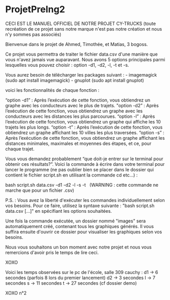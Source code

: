 # ProjetPreIng2

CECI EST LE MANUEL OFFICIEL DE NOTRE PROJET CY-TRUCKS
(toute recréation de ce projet sans notre marque n'est pas notre création et nous n'y sommes pas associés)

Bienvenue dans le projet de Ahmed, Timothée, et Matias, 3 bogoss.

Ce projet vous permettra de traiter le fichier data.csv d'une manière que vous n'avez jamais vue auparavant. Nous avons 5 options principales parmi lesquelles vous pouvez choisir : option -d1, -d2, -l, -t et -s.

Vous aurez besoin de télécharger les packages suivant : 
            - imagemagick (sudo apt install imagemagick)
            - gnuplot (sudo apt install gnuplot)            

voici les fonctionnalités de chaque fonction :

  “option -d1” : Après l’exécution de cette fonction, vous obtiendrez un graphe avec les conducteurs avec le plus de trajets.
  "option -d2” : Après l’exécution de cette fonction, vous obtiendrez un graphe avec les conducteurs avec les distances les plus parcourues. 
  “option -l” : Après l’exécution de cette fonction, vous obtiendrez un graphe qui affiche les 10 trajets les plus longs.
  “option -t” : Après l’exécution de cette fonction, vous obtiendrez un graphe affichant les 10 villes les plus traversées.
  “option -s” : Après l’exécution de cette fonction, vous obtiendrez un graphe affichant les distances minimales, maximales et moyennes des étapes, et ce, pour chaque trajet. 

Vous vous demandez probablement “que doit-je entrer sur le terminal pour obtenir ces résultats?”. Voici la commande à écrire dans votre terminal pour lancer le programme (ne pas oublier bien se placer dans le dossier qui contient le fichier script.sh en utilisant la commande cd etc...) : 

bash script.sh data.csv -d1 -d2 -l -s -t   (WARNING : cette commande ne marche que pour un fichier .csv)

P.S. : Vous avez la liberté d'exécuter les commandes individuellement selon vos besoins. Pour ce faire, utilisez la syntaxe suivante : "bash script.sh data.csv [...]" en spécifiant les options souhaitées.

Une fois la commande exécutée, un dossier nommé "images" sera automatiquement créé, contenant tous les graphiques générés. Il vous suffira ensuite d'ouvrir ce dossier pour visualiser les graphiques selon vos besoins.

Nous vous souhaitons un bon moment avec notre projet et nous vous remercions d'avoir pris le temps de lire ceci.

XOXO


Voici les temps observées sur le pc de l'école, salle 309 cauchy : 
d1 -> 6 secondes (parfois 8 lors du premier lancement)
d2 -> 3 secondes 
l -> 7 secondes
s -> 11 secondes
t -> 27 secondes
(cf dossier demo)

XOXO n°2
